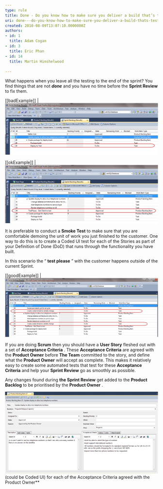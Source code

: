 ```yaml
---
type: rule
title: Done - Do you know how to make sure you deliver a build that’s tested every Sprint
uri: done---do-you-know-how-to-make-sure-you-deliver-a-build-thats-tested-every-sprint
created: 2010-08-09T13:07:10.0000000Z
authors:
- id: 1
  title: Adam Cogan
- id: 3
  title: Eric Phan
- id: 14
  title: Martin Hinshelwood

---
```


What happens when you leave all the testing to the end of the sprint? You find things that are not  ***done***  and you have no time before the  **Sprint Review**  to fix them.


[[badExample]]
| ![if you don’t complete all the tasks the customer will not receive a build in the sprintOne way to mitigate this is to aim for a “ *test please* ” to occur a few days before the end of the  Sprint  but you still run the risk of not having enough time to make sure everything is  *done.*](RuleBuildEverySprintBad.png)


[[okExample]]
| ![Send the “test please” before the end of the sprint so you have time to finish everything](RuleBuildEverySprintOK.png)

It is preferable to conduct a  **Smoke Test** to make sure that you are comfortable demoing the unit of work you just finished to the customer. One way to do this is to create a Coded UI test for each of the Stories as part of your Definition of Done (DoD) that runs through the functionality you have built.

In this scenario the “ **test please** ” with the customer happens outside of the current Sprint. 


[[goodExample]]
| ![Create a coded UI test for each story to prove that it is complete](RuleBuildEverySprintGOOD.png)

If you are doing  **Scrum**  then you should have a  **User Story**  fleshed out with a set of  **Acceptance Criteria** . These  **Acceptance Criteria**  are agreed with the  **Product Owner**  before  **The Team**  committed to the story, and define what the  **Product Owner**  will accept as complete. This makes it relatively easy to create some automated tests that test for these  **Acceptance Criteria**  and help your  **Sprint Review**  go as smoothly as possible.

Any changes found during  **the Sprint Review**  get added to the  **Product Backlog**  to be prioritised by the  **Product Owner** . 


![Ultimate example – Create a Test](RuleBuildEverySprintUltimate.png)(could be Coded UI) for each of the Acceptance Criteria agreed with the Product Owner**
